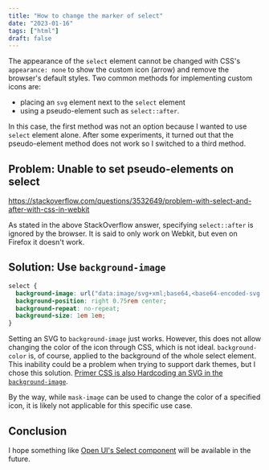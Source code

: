 ```yaml
---
title: "How to change the marker of select"
date: "2023-01-16"
tags: ["html"]
draft: false
---
```


The appearance of the `select` element cannot be changed with CSS's `appearance: none` to show the custom icon (arrow) and remove the browser's default styles. Two common methods for implementing custom icons are:

- placing an `svg` element next to the `select` element
- using a pseudo-element such as `select::after`.

In this case, the first method was not an option because I wanted to use `select` element alone. After some experiments, it turned out that the pseudo-element method does not work so I switched to a third method.

## Problem: Unable to set pseudo-elements on select

https://stackoverflow.com/questions/3532649/problem-with-select-and-after-with-css-in-webkit

As stated in the above StackOverflow answer, specifying `select::after` is ignored by the browser. It is said to only work on Webkit, but even on Firefox it doesn't work.

## Solution: Use `background-image`

```css
select {
  background-image: url("data:image/svg+xml;base64,<base64-encoded-svg ... >");
  background-position: right 0.75rem center;
  background-repeat: no-repeat;
  background-size: 1em 1em;
}
```

Setting an SVG to `background-image` just works. However, this does not allow changing the color of the icon through CSS, which is not ideal. `background-color` is, of course, applied to the background of the whole select element. This inability could be a problem when trying to support dark themes, but I chose this solution. [Primer CSS is also Hardcoding an SVG in the `background-image`](https://github.com/primer/css/blob/5a612e6b73a7cfce1cd77684c4a03162285b92bb/src/forms/form-select.scss#L11).

By the way, while `mask-image` can be used to change the color of a specified icon, it is likely not applicable for this specific use case.

## Conclusion

I hope something like [Open UI's Select component](https://open-ui.org/components/select/) will be available in the future.
